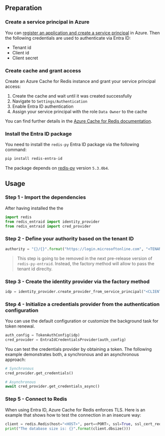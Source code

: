 ## Preparation 

### Create a service principal in Azure

You can [register an application and create a service principal](https://learn.microsoft.com/en-us/entra/identity-platform/app-objects-and-service-principals?tabs=browser) in Azure. Then the following credentials are used to authenticate via Entra ID:

* Tenant id
* Client id
* Client secret

### Create cache and grant access

Create an Azure Cache for Redis instance and grant your service principal access:

1. Create the cache and wait until it was created successfully
2. Navigate to `Settings/Authentication`
3. Enable Entra ID authentication
4. Assign your service principal with the role `Data Owner` to the cache

You can find further details in the [Azure Cache for Redis documentation](https://learn.microsoft.com/en-us/azure/azure-cache-for-redis/cache-azure-active-directory-for-authentication).

### Install the Entra ID package

You need to install the `redis-py` Entra ID package via the following command:

```bash
pip install redis-entra-id
```

The package depends on [redis-py](https://github.com/redis/redis-py/tree/v5.3.0b4) version `5.3.0b4`.

## Usage

### Step 1 - Import the dependencies

After having installed the the 

```python
import redis
from redis_entraid import identity_provider
from redis_entraid import cred_provider
```

### Step 2 - Define your authority based on the tenant ID

```python
authority = "{}/{}".format("https://login.microsoftonline.com", "<TENANT_ID>")
```

> This step is going to be removed in the next pre-release version of `redis-py-entraid`. Instead, the factory method will allow to pass the tenant id direclty.

### Step 3 - Create the identity provider via the factory method

```python
idp = identity_provider.create_provider_from_service_principal("<CLIENT_SECRET>", "<CLIENT_ID>", authority=authority)
```

### Step 4 - Initialize a credentials provider from the authentication configuration

You can use the default configuration or customize the background task for token renewal.
  
```python
auth_config = TokenAuthConfig(idp)
cred_provider = EntraIdCredentialsProvider(auth_config)
```

You can test the credentials provider by obtaining a token. The following example demonstrates both, a synchronous and an asynchronous approach:

```python
# Synchronous
cred_provider.get_credentials()

# Asynchronous
await cred_provider.get_credentials_async()
```

### Step 5 - Connect to Redis

When using Entra ID, Azure Cache for Redis enforces TLS. Here is an example that shows how to test the connection in an insecure way:

```python
client = redis.Redis(host="<HOST>", port=<PORT>, ssl=True, ssl_cert_reqs=None, credential_provider=cred_provider)
print("The database size is: {}".format(client.dbsize()))
```
